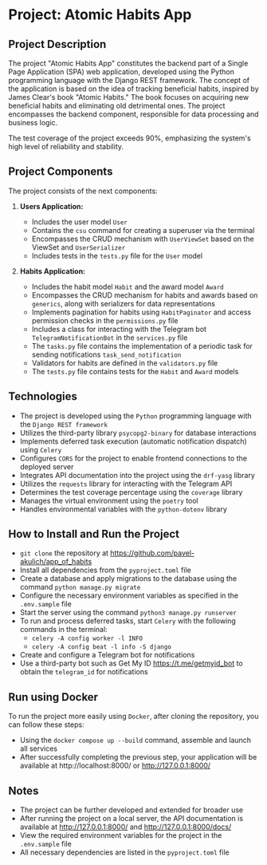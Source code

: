 # Project: Atomic Habits App


## Project Description

The project "Atomic Habits App" constitutes the backend part of a Single Page Application (SPA) web application, developed using the Python programming language with the Django REST framework.
The concept of the application is based on the idea of tracking beneficial habits, inspired by James Clear's book "Atomic Habits." The book focuses on acquiring new beneficial habits and eliminating old detrimental ones.
The project encompasses the backend component, responsible for data processing and business logic.

The test coverage of the project exceeds 90%, emphasizing the system's high level of reliability and stability.

## Project Components
The project consists of the next components:

1. **Users Application:**
    - Includes the user model `User`
    - Contains the `csu` command for creating a superuser via the terminal
    - Encompasses the CRUD mechanism with `UserViewSet` based on the ViewSet and `UserSerializer`
    - Includes tests in the `tests.py` file for the `User` model

2. **Habits Application:**
   - Includes the habit model `Habit` and the award model `Award`
   - Encompasses the CRUD mechanism for habits and awards based on `generics`, along with serializers for data representations
   - Implements pagination for habits using `HabitPaginator` and access permission checks in the `permissions.py` file
   - Includes a class for interacting with the Telegram bot `TelegramNotificationBot` in the `services.py` file
   - The `tasks.py` file contains the implementation of a periodic task for sending notifications `task_send_notification`
   - Validators for habits are defined in the `validators.py` file
   - The `tests.py` file contains tests for the `Habit` and `Award` models

## Technologies
   - The project is developed using the `Python` programming language with the `Django REST framework`
   - Utilizes the third-party library `psycopg2-binary` for database interactions
   - Implements deferred task execution (automatic notification dispatch) using `Celery`
   - Configures `CORS` for the project to enable frontend connections to the deployed server
   - Integrates API documentation into the project using the `drf-yasg` library
   - Utilizes the `requests` library for interacting with the Telegram API
   - Determines the test coverage percentage using the `coverage` library
   - Manages the virtual environment using the `poetry` tool
   - Handles environmental variables with the `python-dotenv` library

## How to Install and Run the Project
   - `git clone` the repository at https://github.com/pavel-akulich/app_of_habits 
   - Install all dependencies from the `pyproject.toml` file
   - Create a database and apply migrations to the database using the command `python manage.py migrate`
   - Configure the necessary environment variables as specified in the `.env.sample` file 
   - Start the server using the command `python3 manage.py runserver`
   - To run and process deferred tasks, start `Celery` with the following commands in the terminal:
     * `celery -A config worker -l INFO`
     * `celery -A config beat -l info -S django`
   - Create and configure a Telegram bot for notifications
   - Use a third-party bot such as Get My ID https://t.me/getmyid_bot to obtain the `telegram_id` for notifications

## Run using Docker
To run the project more easily using `Docker`, after cloning the repository, you can follow these steps:
   - Using the `docker compose up --build` command, assemble and launch all services
- After successfully completing the previous step, your application will be available at http://localhost:8000/ or http://127.0.0.1:8000/

## Notes
   - The project can be further developed and extended for broader use
   - After running the project on a local server, the API documentation is available at http://127.0.0.1:8000/ and http://127.0.0.1:8000/docs/
   - View the required environment variables for the project in the `.env.sample` file
   - All necessary dependencies are listed in the `pyproject.toml` file
